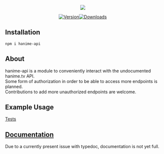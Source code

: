 <div align="center"><p><a href="https://nodei.co/npm/hanime-api/"><img src="https://nodei.co/npm/hanime-api.png?downloads=true&stars=true"></a></p><p><a href="https://www.npmjs.com/package/hanime-api"><img src="https://img.shields.io/npm/v/hanime-api.svg?maxAge=3600" alt="Version"></a><a href="https://www.npmjs.com/package/hanime-api"><img src="https://img.shields.io/npm/dt/hanime-api.svg?maxAge=3600" alt="Downloads"></a></p></div>

## Installation
`npm i hanime-api`

## About
hanime-api is a module to conveniently interact with the undocumented hanime.tv API.<br>
Some form of authorization in order to be able to access more endpoints is planned.<br>
Contributions to add more unauthorized endpoints are welcome.

## Example Usage
[Tests](https://github.com/1s3k3b/hanime-api/tree/master/test/index.ts)

## [Documentation](https://1s3k3b.github.io/hanime)
Due to a currently present issue with typedoc, documentation is not yet full.